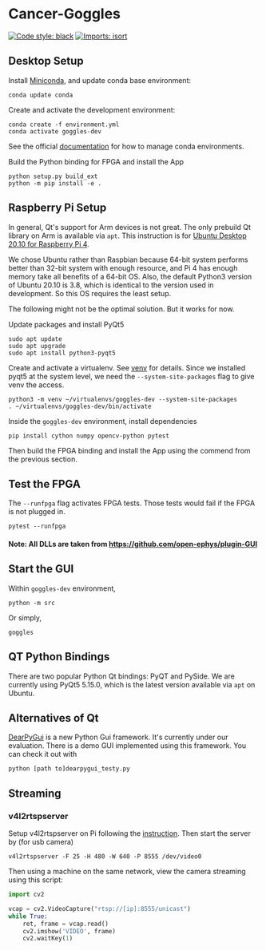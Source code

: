 # Cancer-Goggles
[![Code style: black](https://img.shields.io/badge/code%20style-black-000000.svg)](https://github.com/psf/black)
[![Imports: isort](https://img.shields.io/badge/%20imports-isort-%231674b1?style=flat&labelColor=ef8336)](https://pycqa.github.io/isort/)

## Desktop Setup
Install [Miniconda](https://docs.conda.io/en/latest/miniconda.html), and update conda base environment:
```shell
conda update conda
```

Create and activate the development environment:
```shell
conda create -f environment.yml
conda activate goggles-dev
```

See the official [documentation](https://docs.conda.io/projects/conda/en/latest/user-guide/tasks/manage-environments.html) 
for how to manage conda environments. 

Build the Python binding for FPGA and install the App
```shell
python setup.py build_ext
python -m pip install -e .
```

## Raspberry Pi Setup

In general, Qt's support for Arm devices is not great. The only prebuild Qt library on Arm is available via `apt`. 
This instruction is for [Ubuntu Desktop 20.10 for Raspberry Pi 4](https://ubuntu.com/download/raspberry-pi). 

We chose Ubuntu rather than Raspbian because 64-bit system performs better than 32-bit system with enough resource, 
and Pi 4 has enough memory take all benefits of a 64-bit OS. Also, the default Python3 version of Ubuntu 20.10
is 3.8, which is identical to the version used in development. So this OS requires the least setup.

The following might not be the optimal solution. But it works for now.

Update packages and install PyQt5
```shell
sudo apt update
sudo apt upgrade
sudo apt install python3-pyqt5
```

Create and activate a virtualenv. See [venv](https://docs.python.org/3/library/venv.html) for details.
Since we installed pyqt5 at the system level, we need the `--system-site-packages` flag to give venv the access.
```shell
python3 -m venv ~/virtualenvs/goggles-dev --system-site-packages
. ~/virtualenvs/goggles-dev/bin/activate
```

Inside the `goggles-dev` environment, install dependencies
```shell
pip install cython numpy opencv-python pytest
```

Then build the FPGA binding and install the App using the commend from the previous section.

## Test the FPGA
The `--runfpga` flag activates FPGA tests. Those tests would fail if the FPGA is not plugged in.
```shell
pytest --runfpga
```

#### Note: All DLLs are taken from https://github.com/open-ephys/plugin-GUI

## Start the GUI
Within `goggles-dev` environment,
```shell
python -m src
```
Or simply,
```shell
goggles
```

## QT Python Bindings
There are two popular Python Qt bindings: PyQT and PySide. We are currently using PyQt5 5.15.0, which is the latest
version available via `apt` on Ubuntu.

## Alternatives of Qt
[DearPyGui](https://github.com/hoffstadt/DearPyGui) is a new Python Gui framework. It's currently under our evaluation.
There is a demo GUI implemented using this framework. You can check it out with

```shell
python [path to]dearpygui_testy.py
```

## Streaming

### v4l2rtspserver

Setup v4l2rtspserver on Pi following the [instruction](https://github.com/mpromonet/v4l2rtspserver/wiki/Setup-on-Pi).
Then start the server by (for usb camera)
```shell
v4l2rtspserver -F 25 -H 480 -W 640 -P 8555 /dev/video0
```

Then using a machine on the same network, view the camera streaming using this script:
```python
import cv2

vcap = cv2.VideoCapture("rtsp://[ip]:8555/unicast")
while True:
    ret, frame = vcap.read()
    cv2.imshow('VIDEO', frame)
    cv2.waitKey(1)
```
